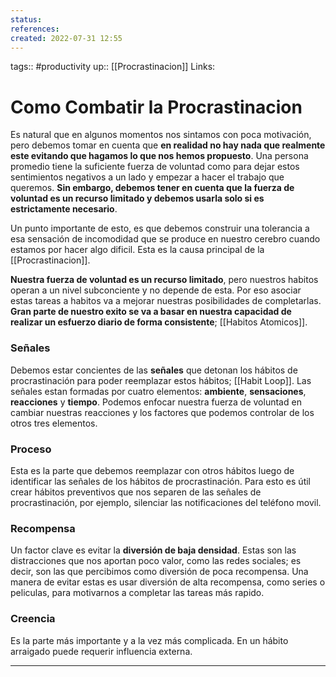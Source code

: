```yaml
---
status:
references:
created: 2022-07-31 12:55
---
```

tags:: #productivity 
up:: [[Procrastinacion]]
Links: 
# Como Combatir la Procrastinacion
Es natural que en algunos momentos nos sintamos con poca motivación, pero debemos tomar en cuenta que **en realidad no hay nada que realmente este evitando que hagamos lo que nos hemos propuesto**. Una persona promedio tiene la suficiente fuerza de voluntad como para dejar estos sentimientos negativos a un lado y empezar a hacer el trabajo que queremos. **Sin embargo, debemos tener en cuenta que la fuerza de voluntad es un recurso limitado y debemos usarla solo si es estrictamente necesario**.

Un punto importante de esto, es que debemos construir una tolerancia a esa sensación de incomodidad que se produce en nuestro cerebro cuando estamos por hacer algo dificil. Esta es la causa principal de la [[Procrastinacion]].

**Nuestra fuerza de voluntad es un recurso limitado**, pero nuestros habitos operan a un nivel subconciente y no depende de esta. Por eso asociar estas tareas a habitos va a mejorar nuestras posibilidades de completarlas. **Gran parte de nuestro exito se va a basar en nuestra capacidad de realizar un esfuerzo diario de forma consistente**; [[Habitos Atomicos]].

### Señales
Debemos estar concientes de las **señales** que detonan los hábitos de procrastinación para poder reemplazar estos hábitos; [[Habit Loop]]. Las señales estan formadas por cuatro elementos: **ambiente**, **sensaciones**, **reacciones** y **tiempo**. Podemos enfocar nuestra fuerza de voluntad en cambiar nuestras reacciones y los factores que podemos controlar de los otros tres elementos.

### Proceso
Esta es la parte que debemos reemplazar con otros hábitos luego de identificar las señales de los hábitos de procrastinación. Para esto es útil crear hábitos preventivos que nos separen de las señales de procrastinación, por ejemplo, silenciar las notificaciones del teléfono movil.

### Recompensa
Un factor clave es evitar la **diversión de baja densidad**. Estas son las distracciones que nos aportan poco valor, como las redes sociales; es decir, son las que percibimos como diversión de poca recompensa. Una manera de evitar estas es usar diversión de alta recompensa, como series o peliculas, para motivarnos a completar las tareas más rapido.

### Creencia
Es la parte más importante y a la vez más complicada. En un hábito arraigado puede requerir influencia externa.
___
